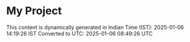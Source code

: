 # My Project

This content is dynamically generated in Indian Time (IST): 2025-01-06 14:19:26 IST
Converted to UTC: 2025-01-06 08:49:26 UTC
